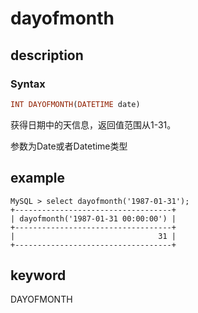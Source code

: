 # dayofmonth

## description

### Syntax

```Haskell
INT DAYOFMONTH(DATETIME date)
```

获得日期中的天信息，返回值范围从1-31。

参数为Date或者Datetime类型

## example

```Plain Text
MySQL > select dayofmonth('1987-01-31');
+-----------------------------------+
| dayofmonth('1987-01-31 00:00:00') |
+-----------------------------------+
|                                31 |
+-----------------------------------+
```

## keyword

DAYOFMONTH

